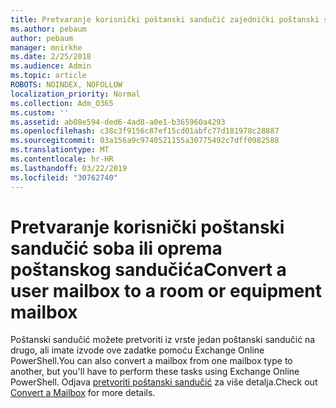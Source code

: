 ```yaml
---
title: Pretvaranje korisnički poštanski sandučić zajednički poštanski sandučić
ms.author: pebaum
author: pebaum
manager: mnirkhe
ms.date: 2/25/2018
ms.audience: Admin
ms.topic: article
ROBOTS: NOINDEX, NOFOLLOW
localization_priority: Normal
ms.collection: Adm_O365
ms.custom: ''
ms.assetid: ab08e594-ded6-4ad8-a0e1-b365960a4293
ms.openlocfilehash: c38c3f9156c87ef15cd01abfc77d181978c28887
ms.sourcegitcommit: 03a156a9c9740521155a30775492c7dff0982588
ms.translationtype: MT
ms.contentlocale: hr-HR
ms.lasthandoff: 03/22/2019
ms.locfileid: "30762740"
---
```

# <a name="convert-a-user-mailbox-to-a-room-or-equipment-mailbox"></a><span data-ttu-id="4e766-102">Pretvaranje korisnički poštanski sandučić soba ili oprema poštanskog sandučića</span><span class="sxs-lookup"><span data-stu-id="4e766-102">Convert a user mailbox to a room or equipment mailbox</span></span>

<span data-ttu-id="4e766-103">Poštanski sandučić možete pretvoriti iz vrste jedan poštanski sandučić na drugo, ali imate izvode ove zadatke pomoću Exchange Online PowerShell.</span><span class="sxs-lookup"><span data-stu-id="4e766-103">You can also convert a mailbox from one mailbox type to another, but you'll have to perform these tasks using Exchange Online PowerShell.</span></span> <span data-ttu-id="4e766-104">Odjava [pretvoriti poštanski sandučić](https://go.microsoft.com/fwlink/p/?LinkId=832875) za više detalja.</span><span class="sxs-lookup"><span data-stu-id="4e766-104">Check out [Convert a Mailbox](https://go.microsoft.com/fwlink/p/?LinkId=832875) for more details.</span></span> 
  


